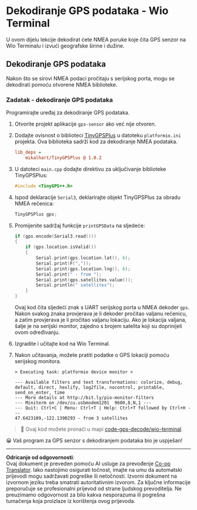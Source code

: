 <!--
CO_OP_TRANSLATOR_METADATA:
{
  "original_hash": "fbbcf96a9b63ccd661db98bbf854bb06",
  "translation_date": "2025-08-28T13:17:43+00:00",
  "source_file": "3-transport/lessons/1-location-tracking/wio-terminal-gps-decode.md",
  "language_code": "hr"
}
-->
# Dekodiranje GPS podataka - Wio Terminal

U ovom dijelu lekcije dekodirat ćete NMEA poruke koje čita GPS senzor na Wio Terminalu i izvući geografske širine i dužine.

## Dekodiranje GPS podataka

Nakon što se sirovi NMEA podaci pročitaju s serijskog porta, mogu se dekodirati pomoću otvorene NMEA biblioteke.

### Zadatak - dekodiranje GPS podataka

Programirajte uređaj za dekodiranje GPS podataka.

1. Otvorite projekt aplikacije `gps-sensor` ako već nije otvoren.

1. Dodajte ovisnost o biblioteci [TinyGPSPlus](https://github.com/mikalhart/TinyGPSPlus) u datoteku `platformio.ini` projekta. Ova biblioteka sadrži kod za dekodiranje NMEA podataka.

    ```ini
    lib_deps =
        mikalhart/TinyGPSPlus @ 1.0.2
    ```

1. U datoteci `main.cpp` dodajte direktivu za uključivanje biblioteke TinyGPSPlus:

    ```cpp
    #include <TinyGPS++.h>
    ```

1. Ispod deklaracije `Serial3`, deklarirajte objekt TinyGPSPlus za obradu NMEA rečenica:

    ```cpp
    TinyGPSPlus gps;
    ```

1. Promijenite sadržaj funkcije `printGPSData` na sljedeće:

    ```cpp
    if (gps.encode(Serial3.read()))
    {
        if (gps.location.isValid())
        {
            Serial.print(gps.location.lat(), 6);
            Serial.print(F(","));
            Serial.print(gps.location.lng(), 6);
            Serial.print(" - from ");
            Serial.print(gps.satellites.value());
            Serial.println(" satellites");
        }
    }
    ```

    Ovaj kod čita sljedeći znak s UART serijskog porta u NMEA dekoder `gps`. Nakon svakog znaka provjerava je li dekoder pročitao valjanu rečenicu, a zatim provjerava je li pročitao valjanu lokaciju. Ako je lokacija valjana, šalje je na serijski monitor, zajedno s brojem satelita koji su doprinijeli ovom određivanju.

1. Izgradite i učitajte kod na Wio Terminal.

1. Nakon učitavanja, možete pratiti podatke o GPS lokaciji pomoću serijskog monitora.

    ```output
    > Executing task: platformio device monitor <
    
    --- Available filters and text transformations: colorize, debug, default, direct, hexlify, log2file, nocontrol, printable, send_on_enter, time
    --- More details at http://bit.ly/pio-monitor-filters
    --- Miniterm on /dev/cu.usbmodem1201  9600,8,N,1 ---
    --- Quit: Ctrl+C | Menu: Ctrl+T | Help: Ctrl+T followed by Ctrl+H ---
    47.6423109,-122.1390293 - from 3 satellites
    ```

> 💁 Ovaj kod možete pronaći u mapi [code-gps-decode/wio-terminal](../../../../../3-transport/lessons/1-location-tracking/code-gps-decode/wio-terminal).

😀 Vaš program za GPS senzor s dekodiranjem podataka bio je uspješan!

---

**Odricanje od odgovornosti**:  
Ovaj dokument je preveden pomoću AI usluge za prevođenje [Co-op Translator](https://github.com/Azure/co-op-translator). Iako nastojimo osigurati točnost, imajte na umu da automatski prijevodi mogu sadržavati pogreške ili netočnosti. Izvorni dokument na izvornom jeziku treba smatrati autoritativnim izvorom. Za ključne informacije preporučuje se profesionalni prijevod od strane ljudskog prevoditelja. Ne preuzimamo odgovornost za bilo kakva nesporazuma ili pogrešna tumačenja koja proizlaze iz korištenja ovog prijevoda.